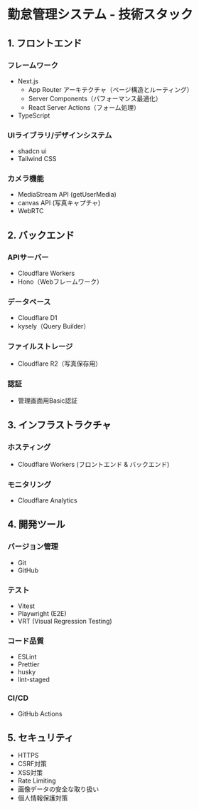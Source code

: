 # 勤怠管理システム - 技術スタック

## 1. フロントエンド
### フレームワーク
- Next.js
  - App Router アーキテクチャ（ページ構造とルーティング）
  - Server Components（パフォーマンス最適化）
  - React Server Actions（フォーム処理）
- TypeScript

### UIライブラリ/デザインシステム
- shadcn ui
- Tailwind CSS

### カメラ機能
- MediaStream API (getUserMedia)
- canvas API (写真キャプチャ)
- WebRTC

## 2. バックエンド
### APIサーバー
- Cloudflare Workers
- Hono（Webフレームワーク）

### データベース
- Cloudflare D1
- kysely（Query Builder）

### ファイルストレージ
- Cloudflare R2（写真保存用）

### 認証
- 管理画面用Basic認証

## 3. インフラストラクチャ
### ホスティング
- Cloudflare Workers (フロントエンド & バックエンド)

### モニタリング
- Cloudflare Analytics

## 4. 開発ツール
### バージョン管理
- Git
- GitHub

### テスト
- Vitest
- Playwright (E2E)
- VRT (Visual Regression Testing)

### コード品質
- ESLint
- Prettier
- husky
- lint-staged

### CI/CD
- GitHub Actions

## 5. セキュリティ
- HTTPS
- CSRF対策
- XSS対策
- Rate Limiting
- 画像データの安全な取り扱い
- 個人情報保護対策 